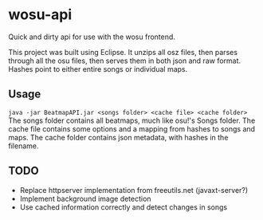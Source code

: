 # wosu-api
Quick and dirty api for use with the wosu frontend.

This project was built using Eclipse. It unzips all osz files, then parses through all the osu files, then serves them in both json and raw format. Hashes point to either entire songs or individual maps.

## Usage
`java -jar BeatmapAPI.jar <songs folder> <cache file> <cache folder>`
The songs folder contains all beatmaps, much like osu!'s Songs folder. The cache file contains some options and a mapping from hashes to songs and maps. The cache folder contains json metadata, with hashes in the filename.

## TODO
* Replace httpserver implementation from freeutils.net (javaxt-server?)
* Implement background image detection
* Use cached information correctly and detect changes in songs
